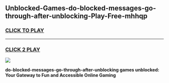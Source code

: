 
## Unblocked-Games-do-blocked-messages-go-through-after-unblocking-Play-Free-mhhqp
<h3>
<a href="https://premium76.site?title=do-blocked-messages-go-through-after-unblocking&ref=21A">CLICK TO PLAY</a></h3>
<hr>

<h3>
<a href="https://premium76.site?title=do-blocked-messages-go-through-after-unblocking&ref=21A">CLICK 2 PLAY</a>
  
</h3>

<a href="https://premium76.site?title=do-blocked-messages-go-through-after-unblocking&ref=21A"><img src="https://clearcache.store/games.png"></a>


**do-blocked-messages-go-through-after-unblocking games unblocked: Your Gateway to Fun and Accessible Online Gaming**
